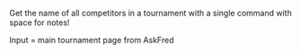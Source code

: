 Get the name of all competitors in a tournament with a single command with space for notes!

Input = main tournament page from AskFred
